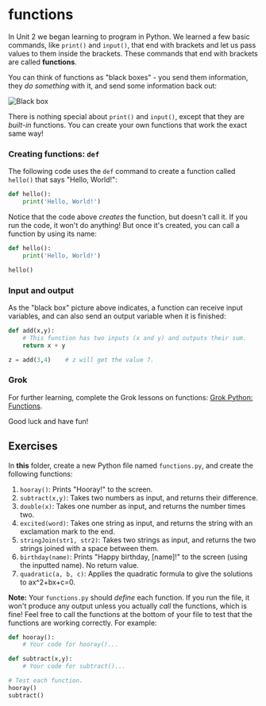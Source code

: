 # functions

In Unit 2 we began learning to program in Python. We learned a few basic commands, like `print()` and `input()`, that end with brackets and let us pass values to them inside the brackets. These commands that end with brackets are called **functions**.

You can think of functions as "black boxes" - you send them information, they *do something* with it, and send some information back out:

![Black box](./Blackbox3D.png "Black box")

There is nothing special about `print()` and `input()`, except that they are *built-in* functions. You can create your own functions that work the exact same way!

### Creating functions: `def`

The following code uses the `def` command to create a function called `hello()` that says "Hello, World!":

```python
def hello():
    print('Hello, World!')
```

Notice that the code above *creates* the function, but doesn't call it. If you run the code, it won't do anything! But once it's created, you can call a function by using its name:

```python
def hello():
    print('Hello, World!')

hello()
```

### Input and output

As the "black box" picture above indicates, a function can receive input variables, and can also send an output variable when it is finished:

```python
def add(x,y):
    # This function has two inputs (x and y) and outputs their sum.
    return x + y

z = add(3,4)    # z will get the value 7.
```

### Grok

For further learning, complete the Grok lessons on functions: [Grok Python: Functions](https://groklearning.com/learn/intro-python-2/functions/0/).

Good luck and have fun!

## Exercises

In **this** folder, create a new Python file named `functions.py`, and create the following functions:

1. `hooray()`: Prints "Hooray!" to the screen.
2. `subtract(x,y)`: Takes two numbers as input, and returns their difference.
3. `double(x)`: Takes one number as input, and returns the number times two.
4. `excited(word)`: Takes one string as input, and returns the string with an exclamation mark to the end.
5. `stringJoin(str1, str2)`: Takes two strings as input, and returns the two strings joined with a space between them.
6. `birthday(name)`: Prints "Happy birthday, [name]!" to the screen (using the inputted name). No return value.
7. `quadratic(a, b, c)`: Applies the quadratic formula to give the solutions to ax^2+bx+c=0.

**Note:** Your `functions.py` should *define* each function.
If you run the file, it won't produce any output unless you actually *call* the functions, which is fine!
Feel free to call the functions at the bottom of your file to test that the functions are working correctly.
For example:

```python
def hooray():
    # Your code for hooray()...

def subtract(x,y):
    # Your code for subtract()...

# Test each function.
hooray()
subtract()
```
